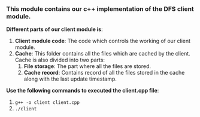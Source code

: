 ### This module contains our c++ implementation of the DFS client module. 
**Different parts of our client module is**:
1. **Client module code**: The code which controls the working of our client module.
1. **Cache**: This folder contains all the files which are cached by the client. Cache is also divided into two parts:
   1. **File storage**: The part where all the files are stored.
   1. **Cache record**: Contains record of all the files stored in the cache along with the last update timestamp.
   
**Use the following commands to executed the client.cpp file**:
1. `g++ -o client client.cpp`
1. `./client`
